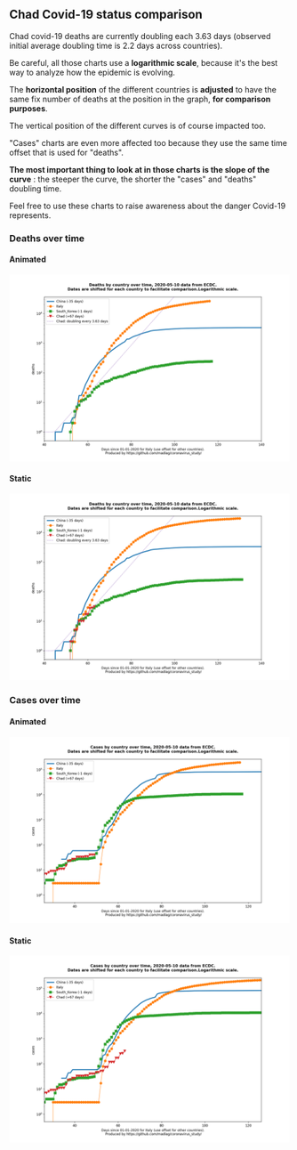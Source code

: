 ## Chad Covid-19 status comparison 

Chad covid-19 deaths are currently doubling each 3.63 days (observed initial average doubling time is 2.2 days across countries).



Be careful, all those charts use a **logarithmic scale**, because it's the best way to analyze how the epidemic is evolving.
 
The **horizontal position** of the different countries is **adjusted** to have the same fix number of deaths at the position in the graph, **for comparison purposes**.

The vertical position of the different curves is of course impacted too.

"Cases" charts are even more affected too because they use the same time offset that is used for "deaths".

**The most important thing to look at in those charts is the slope of the curve** : the steeper the curve, the shorter the "cases" and "deaths" doubling time.

Feel free to use these charts to raise awareness about the danger Covid-19 represents. 


 
### Deaths over time
 
#### Animated
![Chad covid-19 deaths animated chart](https://raw.githubusercontent.com/madlag/coronavirus_study/master/notebooks/graphs/2020-05-10/countries/Chad/2020-05-10_Chad_deaths.gif "Chad covid-19 deaths animated chart")   
 
#### Static
![Chad covid-19 deaths static chart](https://raw.githubusercontent.com/madlag/coronavirus_study/master/notebooks/graphs/2020-05-10/countries/Chad/2020-05-10_Chad_deaths.png "Chad covid-19 deaths static chart")   

 
### Cases over time
 
#### Animated
![Chad covid-19 cases animated chart](https://raw.githubusercontent.com/madlag/coronavirus_study/master/notebooks/graphs/2020-05-10/countries/Chad/2020-05-10_Chad_cases.gif "Chad covid-19 cases animated chart")   
 
#### Static
![Chad covid-19 cases static chart](https://raw.githubusercontent.com/madlag/coronavirus_study/master/notebooks/graphs/2020-05-10/countries/Chad/2020-05-10_Chad_cases.png "Chad covid-19 cases static chart")   

